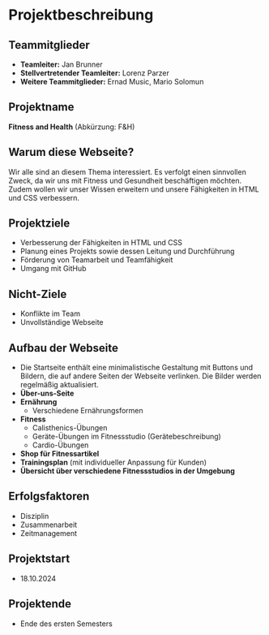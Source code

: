 # Projektbeschreibung

## Teammitglieder
- **Teamleiter:** Jan Brunner
- **Stellvertretender Teamleiter:** Lorenz Parzer
- **Weitere Teammitglieder:** Ernad Music, Mario Solomun

## Projektname
**Fitness and Health** (Abkürzung: F&H)

## Warum diese Webseite?
Wir alle sind an diesem Thema interessiert. Es verfolgt einen sinnvollen Zweck, da wir uns mit Fitness und Gesundheit beschäftigen möchten. Zudem wollen wir unser Wissen erweitern und unsere Fähigkeiten in HTML und CSS verbessern.

## Projektziele
- Verbesserung der Fähigkeiten in HTML und CSS
- Planung eines Projekts sowie dessen Leitung und Durchführung
- Förderung von Teamarbeit und Teamfähigkeit
- Umgang mit GitHub

## Nicht-Ziele
- Konflikte im Team
- Unvollständige Webseite

## Aufbau der Webseite
- Die Startseite enthält eine minimalistische Gestaltung mit Buttons und Bildern, die auf andere Seiten der Webseite verlinken. Die Bilder werden regelmäßig aktualisiert.
- **Über-uns-Seite**
- **Ernährung**
  - Verschiedene Ernährungsformen
- **Fitness**
  - Calisthenics-Übungen
  - Geräte-Übungen im Fitnessstudio (Gerätebeschreibung)
  - Cardio-Übungen
- **Shop für Fitnessartikel**
- **Trainingsplan** (mit individueller Anpassung für Kunden)
- **Übersicht über verschiedene Fitnessstudios in der Umgebung**

## Erfolgsfaktoren
- Disziplin
- Zusammenarbeit
- Zeitmanagement

## Projektstart
- 18.10.2024

## Projektende
- Ende des ersten Semesters
